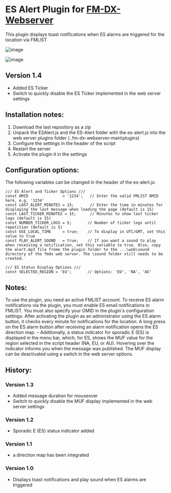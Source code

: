 # ES Alert Plugin for [FM-DX-Webserver](https://github.com/NoobishSVK/fm-dx-webserver)

This plugin displays toast notifications when ES alarms are triggered for the location via FMLIST

![image](https://github.com/user-attachments/assets/ecdd7bde-2d73-4da1-ac39-d4814eea1a09)


![image](https://github.com/user-attachments/assets/72b6ae0f-7727-48b6-bbea-29c89b7b12f7)




## Version 1.4 

- Added ES Ticker
- Switch to quickly disable the ES Ticker implemented in the web server settings

## Installation notes:

1. 	Download the last repository as a zip
2.	Unpack the ESAlert.js and the ES-Alert folder with the es-alert.js into the web server plugins folder (..fm-dx-webserver-main\plugins)
3.  Configure the settings in the header of the script
4. 	Restart the server
5. 	Activate the plugin it in the settings

## Configuration options:

The following variables can be changed in the header of the es-alert.js:

    /// ES Alert and Ticker Options ///
    const OMID               = '1234';   // Enter the valid FMLIST OMID here, e.g. '1234'
    const LAST_ALERT_MINUTES = 15;       // Enter the time in minutes for displaying the last message when loading the page (default is 15)
	const LAST_TICKER_MINUTES = 15;      // Minutes to show last ticker logs (default is 15)
	const NUMBER_TICKER_LOGS = 5;		// Number of ticker logs until repetition (default is 5)
    const USE_LOCAL_TIME     = true;    // To display in UTC/GMT, set this value to true
    const PLAY_ALERT_SOUND   = true;    // If you want a sound to play when receiving a notification, set this variable to true. Also, copy the alert.mp3 file frome the plugin folder to the ...\web\sound directory of the fmdx web server. The \sound folder still needs to be created.
    
    /// ES Status Display Options ///
    const SELECTED_REGION = 'EU';       // Options: 'EU', 'NA', 'AU'

## Notes: 

To use the plugin, you need an active FMLIST account. To receive ES alarm notifications via the plugin, you must enable ES email notifications in FMLIST. You must also specify your OMID in the plugin's configuration settings. After activating the plugin as an administrator using the ES alarm button, it checks every minute for notifications for the location. A long press on the ES alarm button after receiving an alarm notification opens the ES direction map. – Additionally, a status indicator for sporadic E (ES) is displayed in the menu bar, which, for ES, shows the MUF value for the region selected in the script header (NA, EU, or AU). Hovering over the indicator informs you when the message was published. The MUF display can be deactivated using a switch in the web server options.

## History:

### Version 1.3 

- Added message duration for mouseover
- Switch to quickly disable the MUF display implemented in the web server settings

### Version 1.2 

- Sporadic E (ES) status indicator added

### Version 1.1 

- a direction map has been integrated

### Version 1.0 

- Displays toast notifications and play sound when ES alarms are triggered
